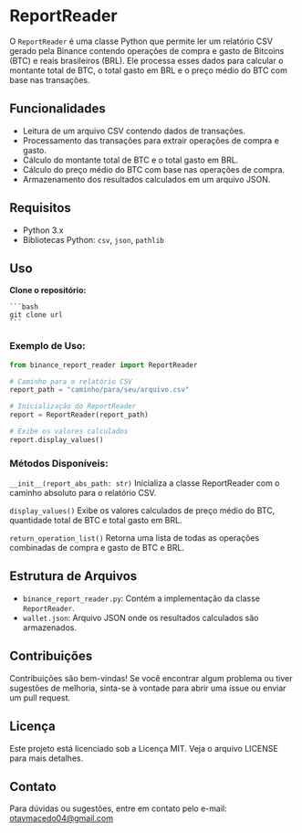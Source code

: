 # ReportReader

O `ReportReader` é uma classe Python que permite ler um relatório CSV gerado pela Binance contendo operações de compra e gasto de Bitcoins (BTC) e reais brasileiros (BRL). Ele processa esses dados para calcular o montante total de BTC, o total gasto em BRL e o preço médio do BTC com base nas transações.

## Funcionalidades

- Leitura de um arquivo CSV contendo dados de transações.
- Processamento das transações para extrair operações de compra e gasto.
- Cálculo do montante total de BTC e o total gasto em BRL.
- Cálculo do preço médio do BTC com base nas operações de compra.
- Armazenamento dos resultados calculados em um arquivo JSON.

## Requisitos

- Python 3.x
- Bibliotecas Python: `csv`, `json`, `pathlib`

## Uso

**Clone o repositório:**

    ```bash
    git clone url
    ```

### Exemplo de Uso:

```python
from binance_report_reader import ReportReader

# Caminho para o relatório CSV
report_path = "caminho/para/seu/arquivo.csv"

# Inicialização do ReportReader
report = ReportReader(report_path)

# Exibe os valores calculados
report.display_values()
```

### Métodos Disponíveis:

`__init__(report_abs_path: str)`
Inicializa a classe ReportReader com o caminho absoluto para o relatório CSV.

`display_values()`
Exibe os valores calculados de preço médio do BTC, quantidade total de BTC e total gasto em BRL.

`return_operation_list()`
Retorna uma lista de todas as operações combinadas de compra e gasto de BTC e BRL.

## Estrutura de Arquivos

- `binance_report_reader.py`: Contém a implementação da classe `ReportReader`.
- `wallet.json`: Arquivo JSON onde os resultados calculados são armazenados.

## Contribuições

Contribuições são bem-vindas! Se você encontrar algum problema ou tiver sugestões de melhoria, sinta-se à vontade para abrir uma issue ou enviar um pull request.

## Licença

Este projeto está licenciado sob a Licença MIT. Veja o arquivo LICENSE para mais detalhes.

## Contato

Para dúvidas ou sugestões, entre em contato pelo e-mail: otavmacedo04@gmail.com